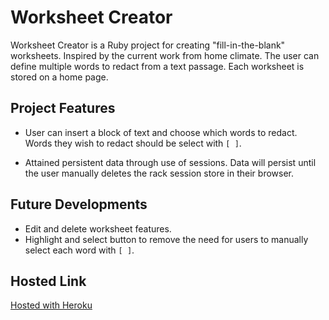 # Worksheet Creator

Worksheet Creator is a Ruby project for creating "fill-in-the-blank" worksheets.
Inspired by the current work from home climate. The user can define multiple words to redact from a text passage. Each worksheet is stored on a home page.

## Project Features
- User can insert a block of text and choose which words to redact. Words they wish to redact should be select with `[ ]`.

- Attained persistent data through use of sessions. Data will persist until the user manually deletes the rack session store in their browser.


## Future Developments
- Edit and delete worksheet features. 
- Highlight and select button to remove the need for users to manually select each word with `[ ]`.


## Hosted Link
[Hosted with Heroku](https://enigmatic-atoll-59705.herokuapp.com/worksheets)

